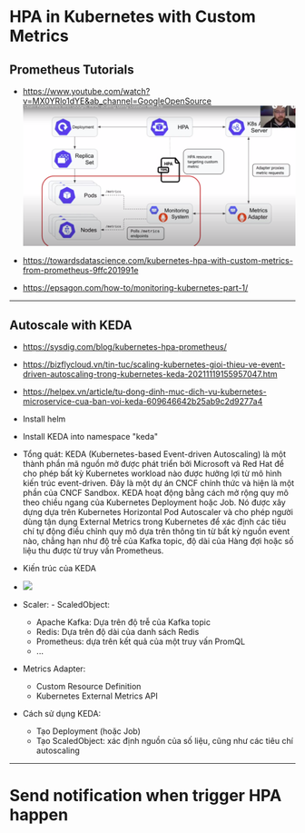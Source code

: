 # HPA in Kubernetes with Custom Metrics

## Prometheus Tutorials
+ https://www.youtube.com/watch?v=MX0YRlo1dYE&ab_channel=GoogleOpenSource
![img.png](img.png)


+ https://towardsdatascience.com/kubernetes-hpa-with-custom-metrics-from-prometheus-9ffc201991e


+ https://epsagon.com/how-to/monitoring-kubernetes-part-1/
____
## Autoscale with KEDA
+ https://sysdig.com/blog/kubernetes-hpa-prometheus/
+ https://bizflycloud.vn/tin-tuc/scaling-kubernetes-gioi-thieu-ve-event-driven-autoscaling-trong-kubernetes-keda-20211119155957047.htm
+ https://helpex.vn/article/tu-dong-dinh-muc-dich-vu-kubernetes-microservice-cua-ban-voi-keda-609646642b25ab9c2d9277a4

+ Install helm
+ Install KEDA into namespace "keda"
+ Tổng quát: KEDA (Kubernetes-based Event-driven Autoscaling) là một thành phần mã nguồn mở được phát triển bởi Microsoft và Red Hat để cho phép bất kỳ Kubernetes workload nào được hưởng lợi từ mô hình kiến trúc event-driven. Đây là một dự án CNCF chính thức và hiện là một phần của CNCF Sandbox. KEDA hoạt động bằng cách mở rộng quy mô theo chiều ngang của Kubernetes Deployment hoặc Job. Nó được xây dựng dựa trên Kubernetes Horizontal Pod Autoscaler và cho phép người dùng tận dụng External Metrics trong Kubernetes để xác định các tiêu chí tự động điều chỉnh quy mô dựa trên thông tin từ bất kỳ nguồn event nào, chẳng hạn như độ trễ của Kafka topic, độ dài của Hàng đợi hoặc số liệu thu được từ truy vấn Prometheus.

+ Kiến trúc của KEDA

+ ![](https://techvccloud.mediacdn.vn/280518386289090560/2021/11/19/kubernetes-autoscaling-163731201742930051138.png)

+ Scaler: - ScaledObject:
  + Apache Kafka: Dựa trên độ trễ của Kafka topic
  + Redis: Dựa trên độ dài của danh sách Redis
  + Prometheus: dựa trên kết quả của một truy vấn PromQL
  + ...

+ Metrics Adapter:
  + Custom Resource Definition
  + Kubernetes External Metrics API

+ Cách sử dụng KEDA:
  + Tạo Deployment (hoặc Job)
  + Tạo ScaledObject: xác định nguồn của số liệu, cũng như các tiêu chí autoscaling
____

# Send notification when trigger HPA happen